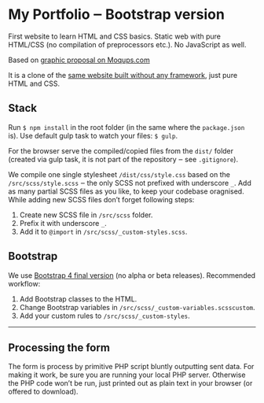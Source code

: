 # My Portfolio ‒ Bootstrap version

First website to learn HTML and CSS basics. Static web with pure HTML/CSS (no compilation of preprocessors etc.). No JavaScript as well.

Based on [graphic proposal on Moqups.com](https://app.moqups.com/Jana-V/0umitZwyaA/view/page/aa9df7b72)

It is a clone of the [same website built without any framework](https://github.com/codingbootcamppraha/winter-2018-my-portfolio), just pure HTML and CSS.

## Stack

Run `$ npm install` in the root folder (in the same where the `package.json` is). Use default gulp task to watch your files: `$ gulp`.

For the browser serve the compiled/copied files from the `dist/` folder (created via gulp task, it is not part of the repository ‒ see `.gitignore`).

We compile one single stylesheet `/dist/css/style.css` based on the `/src/scss/style.scss` ‒ the only SCSS not prefixed with underscore `_`. Add as many partial SCSS files as you like, to keep your codebase oragnised. While adding new SCSS files don’t forget following steps:

1. Create new SCSS file in `/src/scss` folder.
2. Prefix it with underscore `_`.
3. Add it to `@import` in `/src/scss/_custom-styles.scss`.

## Bootstrap

We use [Bootstrap 4 final version](https://getbootstrap.com/) (no alpha or beta releases). Recommended workflow:

1. Add Bootstrap classes to the HTML.
2. Change Bootstrap variables in `/src/scss/_custom-variables.scsscustom`.
3. Add your custom rules to `/src/scss/_custom-styles`.

---

## Processing the form

The form is process by primitive PHP script bluntly outputting sent data. For making it work, be sure you are running your local PHP server. Otherwise the PHP code won’t be run, just printed out as plain text in your browser (or offered to download).
